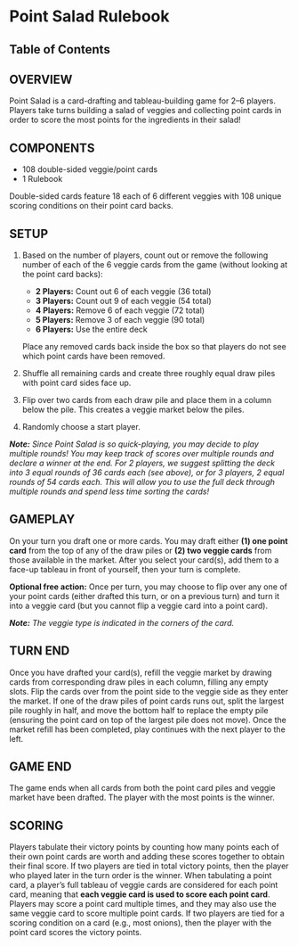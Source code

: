 # Point Salad Rulebook

## Table of Contents

## OVERVIEW

Point Salad is a card-drafting and tableau-building game for 2–6 players. Players take turns building a salad of veggies and collecting point cards in order to score the most points for the ingredients in their salad!

## COMPONENTS

* 108 double-sided veggie/point cards
* 1 Rulebook

Double-sided cards feature 18 each of 6 different veggies with 108 unique scoring conditions on their point card backs.

## SETUP

1. Based on the number of players, count out or remove the following number of each of the 6 veggie cards from the game (without looking at the point card backs):

   * **2 Players:** Count out 6 of each veggie (36 total)
   * **3 Players:** Count out 9 of each veggie (54 total)
   * **4 Players:** Remove 6 of each veggie (72 total)
   * **5 Players:** Remove 3 of each veggie (90 total)
   * **6 Players:** Use the entire deck

   Place any removed cards back inside the box so that players do not see which point cards have been removed.

2. Shuffle all remaining cards and create three roughly equal draw piles with point card sides face up.

3. Flip over two cards from each draw pile and place them in a column below the pile. This creates a veggie market below the piles.

4. Randomly choose a start player.

***Note:** Since Point Salad is so quick-playing, you may decide to play multiple rounds! You may keep track of scores over multiple rounds and declare a winner at the end. For 2 players, we suggest splitting the deck into 3 equal rounds of 36 cards each (see above), or for 3 players, 2 equal rounds of 54 cards each. This will allow you to use the full deck through multiple rounds and spend less time sorting the cards!*

## GAMEPLAY

On your turn you draft one or more cards. You may draft either **(1) one point card** from the top of any of the draw piles or **(2) two veggie cards** from those available in the market. After you select your card(s), add them to a face-up tableau in front of yourself, then your turn is complete.

**Optional free action:** Once per turn, you may choose to flip over any one of your point cards (either drafted this turn, or on a previous turn) and turn it into a veggie card (but you cannot flip a veggie card into a point card).

***Note:** The veggie type is indicated in the corners of the card.*

## TURN END

Once you have drafted your card(s), refill the veggie market by drawing cards from corresponding draw piles in each column, filling any empty slots. Flip the cards over from the point side to the veggie side as they enter the market. If one of the draw piles of point cards runs out, split the largest pile roughly in half, and move the bottom half to replace the empty pile (ensuring the point card on top of the largest pile does not move). Once the market refill has been completed, play continues with the next player to the left.

## GAME END

The game ends when all cards from both the point card piles and veggie market have been drafted. The player with the most points is the winner.

## SCORING

Players tabulate their victory points by counting how many points each of their own point cards are worth and adding these scores together to obtain their final score. If two players are tied in total victory points, then the player who played later in the turn order is the winner. When tabulating a point card, a player’s full tableau of veggie cards are considered for each point card, meaning that **each veggie card is used to score each point card**. Players may score a point card multiple times, and they may also use the same veggie card to score multiple point cards. If two players are tied for a scoring condition on a card (e.g., most onions), then the player with the point card scores the victory points.
